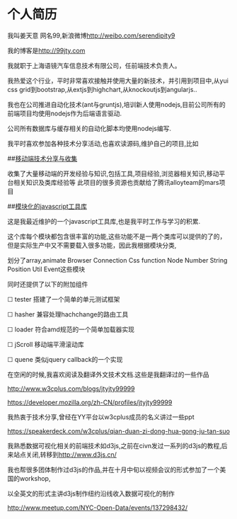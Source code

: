 个人简历
==============
我叫姜天意 网名99,新浪微博<http://weibo.com/serendipity9>

我的博客是<http://99jty.com>

我就职于上海语镜汽车信息技术有限公司，任前端技术负责人。

我热爱这个行业，平时非常喜欢接触并使用大量的新技术，并引用到项目中,从yui css grid到bootstrap,从extjs到highchart,从knockoutjs到angularjs..

我也在公司推进自动化技术(ant与gruntjs),培训新人使用nodejs,目前公司所有的前端项目均使用nodejs作为后端语言驱动.

公司所有数据库与缓存相关的自动化脚本均使用nodejs编写.


我平时喜欢参加各种技术分享活动,也喜欢读源码,维护自己的项目,比如

##[移动端技术分享与收集](https://github.com/jtyjty99999/mobileTech "移动端技术分享与收集")

收集了大量移动端的开发经验与知识,包括工具,项目经验,浏览器相关知识,移动平台相关知识及类库经验等
此项目的很多资源也贡献给了腾讯alloyteam的mars项目


##[模块化的javascript工具库](https://github.com/jtyjty99999/astral "模块化的javascript工具库")

这是我最近维护的一个javascript工具库,也是我平时工作与学习的积累.

这个库每个模块都包含很丰富的功能,这些功能不是一两个类库可以提供的了的，但是实际生产中又不需要载入很多功能，因此我根据模块分类,

划分了array,animate Browser Connection  Css function  Node Number String Position Util  Event这些模块

同时还提供了以下的附加组件

 ☐ tester 搭建了一个简单的单元测试框架
 
 ☐ hasher 兼容处理hachchange的路由工具
 
 ☐ loader 符合amd规范的一个简单加载器实现
 
 ☐ jScroll 移动端平滑滚动库 
 
 ☐ quene 类似jquery callback的一个实现
   
   
 在空闲的时候,我喜欢阅读及翻译外文技术文档.这些是我翻译过的一些作品
 
 <http://www.w3cplus.com/blogs/jtyjty99999>
 
 <https://developer.mozilla.org/zh-CN/profiles/jtyjty99999>
 
 
 我热衷于技术分享,曾经在YY平台以w3cplus成员的名义讲过一些ppt
 
 <https://speakerdeck.com/w3cplus/qian-duan-zi-dong-hua-gong-ju-tan-suo>
 
 
 我熟悉数据可视化相关的前端技术如d3js,之前在civn发过一系列的d3js的教程,后来站点关闭,转移到<http://www.d3js.cn/>
 
 我也帮很多团体制作过d3js的作品,并在十月中旬以视频会议的形式参加了一个美国的workshop,
 
 以全英文的形式主讲d3js制作纽约沿线收入数据可视化的制作
 
 <http://www.meetup.com/NYC-Open-Data/events/137298432/>

